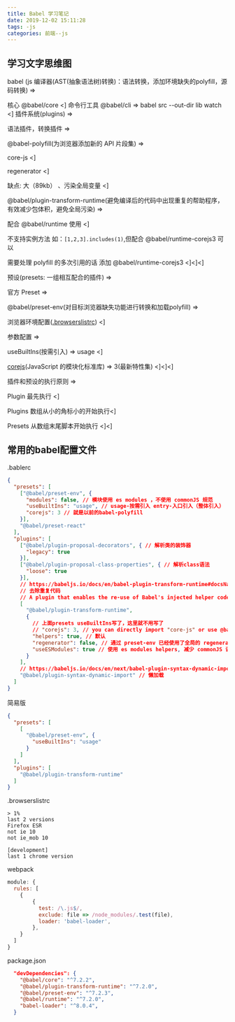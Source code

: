 ```yaml
---
title: Babel 学习笔记
date: 2019-12-02 15:11:28
tags: -js
categories: 前端--js
---
```


<!-- more -->

## 学习文字思维图

babel (js 编译器(AST(抽象语法树)转换)：语法转换，添加环境缺失的polyfill，源码转换) => 

核心 @babel/core <]
命令行工具 @babel/cli => babel src --out-dir lib watch <]
插件系统(plugins) => 

语法插件，转换插件 => 

@babel-polyfill(为浏览器添加新的 API 片段集) => 

core-js <]

regenerator <]

缺点: 大（89kb） 、污染全局变量 <]

@babel/plugin-transform-runtime(避免编译后的代码中出现重复的帮助程序，有效减少包体积，避免全局污染) => 

配合 @babel/runtime 使用 <]

不支持实例方法 如：`[1,2,3].includes(1)`,但配合 @babel/runtime-corejs3 可以

需要处理 polyfill 的多次引用的话 添加 @babel/runtime-corejs3 <]<]<]

预设(presets: 一组相互配合的插件) =>

官方 Preset => 

@babel/preset-env(对目标浏览器缺失功能进行转换和加载polyfill) => 

浏览器环境配置([.browserslistrc](https://github.com/browserslist/browserslist)) <]

参数配置 =>

useBuiltIns(按需引入) => usage <]

[corejs](https://github.com/zloirock/core-js)(JavaScript 的模块化标准库) => 3(最新特性集) <]<]<]

插件和预设的执行原则 =>

Plugin 最先执行 <]

Plugins 数组从小的角标小的开始执行<]

Presets 从数组末尾脚本开始执行 <]<]

## 常用的babel配置文件

.bablerc
```json
{ 
  "presets": [ 
    ["@babel/preset-env", { 
      "modules": false, // 模块使用 es modules ，不使用 commonJS 规范 
      "useBuiltIns": "usage", // usage-按需引入 entry-入口引入（整体引入） false-不引入polyfill 
      "corejs": 3 // 就是以前的babel-polyfill 
    }], 
    "@babel/preset-react" 
  ], 
  "plugins": [ 
    ["@babel/plugin-proposal-decorators", { // 解析类的装饰器 
      "legacy": true 
    }], 
    ["@babel/plugin-proposal-class-properties", { // 解析class语法 
      "loose": true 
    }], 
    // https://babeljs.io/docs/en/babel-plugin-transform-runtime#docsNavbabeljs.io/docs/en/babel-... 
    // 去除重复代码 
    // A plugin that enables the re-use of Babel's injected helper code to save on codesize 
    [ 
      "@babel/plugin-transform-runtime", 
      { 
        // 上面presets useBuiltIns写了，这里就不用写了 
        // "corejs": 3, // you can directly import "core-js" or use @babel/preset-env's useBuiltIns option. 
        "helpers": true, // 默认 
        "regenerator": false, // 通过 preset-env 已经使用了全局的 regeneratorRuntime, 不再需要 transform-runtime 提供的 不污染全局的 regeneratorRuntime 
        "useESModules": true // 使用 es modules helpers, 减少 commonJS 语法代码 
      } 
    ], 
    // https://babeljs.io/docs/en/next/babel-plugin-syntax-dynamic-import.htmlbabeljs.io/docs/en/next/b... 
    "@babel/plugin-syntax-dynamic-import" // 懒加载 
  ] 
}
```
简易版
```json
{
  "presets": [
    [
      "@babel/preset-env", {
        "useBuiltIns": "usage"
      }
    ]
  ],
  "plugins": [
    "@babel/plugin-transform-runtime"
  ]
}
```
.browserslistrc
```
> 1%
last 2 versions
Firefox ESR
not ie 10
not ie_mob 10

[development]
last 1 chrome version
```
webpack 
```js
module: {
  rules: [
    {
        {
          test: /\.js$/,
          exclude: file => /node_modules/.test(file),
          loader: 'babel-loader',
        },
    }
  ]
}
```
package.json
```json
  "devDependencies": {
    "@babel/core": "^7.2.2",
    "@babel/plugin-transform-runtime": "^7.2.0",
    "@babel/preset-env": "^7.2.3",
    "@babel/runtime": "^7.2.0",
    "babel-loader": "^8.0.4",
  }
```